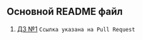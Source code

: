 ## Основной README файл
1. [ДЗ №1](https://github.com/DelsinRow/ylab/pull/1/files) ```Ссылка указана на Pull Request```